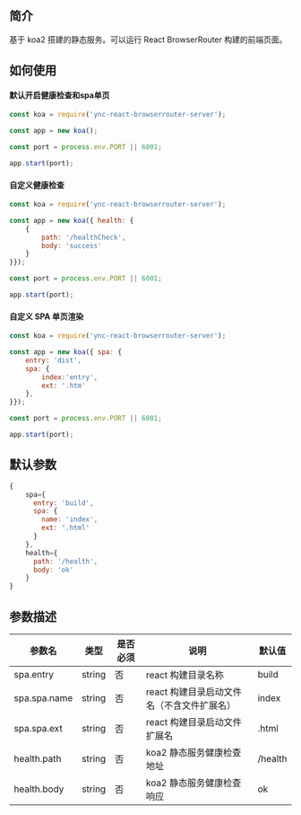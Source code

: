 ## 简介

基于 koa2 搭建的静态服务。可以运行 React BrowserRouter 构建的前端页面。

## 如何使用

#### 默认开启健康检查和spa单页

```js
const koa = require('ync-react-browserrouter-server');

const app = new koa();

const port = process.env.PORT || 6001;

app.start(port);
```

#### 自定义健康检查

```js
const koa = require('ync-react-browserrouter-server');

const app = new koa({ health: {
    {
        path: '/healthCheck',
        body: 'success'
    }
}});

const port = process.env.PORT || 6001;

app.start(port);
```

#### 自定义 SPA 单页渲染

```js
const koa = require('ync-react-browserrouter-server');

const app = new koa({ spa: {
    entry: 'dist',
    spa: {
        index:'entry',
        ext: '.htm'
    }, 
}});

const port = process.env.PORT || 6001;

app.start(port);
```

## 默认参数

```js
{
    spa={
      entry: 'build',
      spa: {
        name: 'index',
        ext: '.html'
      }
    },
    health={
      path: '/health',
      body: 'ok'
    }
}
```

## 参数描述

| 参数名 | 类型  | 是否必须 | 说明  |  默认值 |
| --- | --- | ---- | --- | --- |
| spa.entry | string | 否 | react 构建目录名称 | build |
| spa.spa.name | string | 否 | react 构建目录启动文件名（不含文件扩展名） | index |
| spa.spa.ext | string | 否 | react 构建目录启动文件扩展名 | .html |
| health.path | string | 否 | koa2 静态服务健康检查地址 | /health |
| health.body | string | 否 | koa2 静态服务健康检查响应 | ok |
